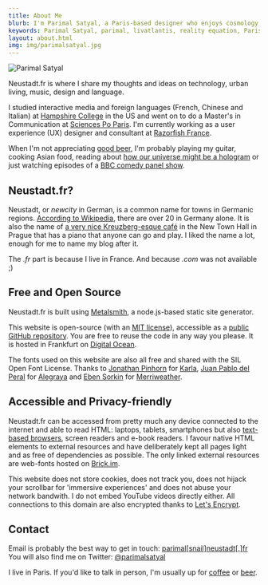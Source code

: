 ```yaml
---
title: About Me
blurb: I'm Parimal Satyal, a Paris-based designer who enjoys cosmology, dark beer, singlespeed bicycles, metal music and foreign languages.
keywords: Parimal Satyal, parimal, livatlantis, reality equation, Paris, UX designer
layout: about.html
img: img/parimalsatyal.jpg
---
```


<img src="/img/parimalsatyal2.jpg" alt="Parimal Satyal" class="article-image-left" />

Neustadt.fr is where I share my thoughts and ideas on technology, urban living, music, design and language.

I studied interactive media and foreign languages (French, Chinese and Italian) at [Hampshire College](http://hampshire.edu) in the US and went on to do a Master's in Communication at [Sciences Po Paris](http://sciencespo.fr). I'm currently working as a user experience (UX) designer and consultant at [Razorfish France](http://www.razorfish.com/ideas/welcome-nurun.htm).

When I'm not appreciating [good beer](http://www.schneider-weisse.de/index.php?lang=en&tpl=brauerei.spezialitaeten.eisbock), I'm probably playing my guitar, cooking Asian food, reading about [how our universe might be a hologram](https://www.youtube.com/watch?v=2DIl3Hfh9tY) or just watching episodes of a [BBC comedy panel show](http://www.bbc.co.uk/programmes/b007r3n8).

## Neustadt.fr?

Neustadt, or *newcity* in German, is a common name for towns in Germanic regions. [According to Wikipedia](https://fr.wikipedia.org/wiki/Neustadt), there are over 20 in Germany alone. It is also the name of [a very nice Kreuzberg-esque café](http://www.cafeneustadt.cz/) in the New Town Hall in Prague that has a piano that anyone can go and play. I liked the name a lot, enough for me to name my blog after it.

The *.fr* part is because I live in France. And because *.com* was not available ;)

## Free and Open Source

Neustadt.fr is built using [Metalsmith](http://metalsmith.io), a node.js-based static site generator.

This website is open-source (with an [MIT license](https://opensource.org/licenses/MIT)), accessible as a [public GitHub repository](https://github.com/parimalsatyal/neustadt.fr-metalsmith). You are free to reuse the code in any way you please. It is hosted in Frankfurt on [Digital Ocean](https://www.digitalocean.com/).

The fonts used on this website are also all free and shared with the SIL Open Font License. Thanks to [Jonathan Pinhorn](https://twitter.com/jonpinhorn_type) for [Karla](https://www.fontsquirrel.com/fonts/karla), [Juan Pablo del Peral](http://www.huertatipografica.com.ar/) for [Alegraya](https://www.fontsquirrel.com/fonts/alegreya) and [Eben Sorkin](https://github.com/EbenSorkin) for [Merriweather](https://github.com/EbenSorkin/Merriweather).

## Accessible and Privacy-friendly

Neustadt.fr can be accessed from pretty much any device connected to the internet and able to read HTML: laptops, tablets, smartphones but also [text-based browsers](http://lynx.isc.org/), screen readers and e-book readers. I favour native HTML elements to external resources and have deliberately kept all pages light and as free of dependencies as possible. The only linked external resources are web-fonts hosted on [Brick.im](http://brick.im/).

This website does not store cookies, does not track you, does not hijack your scrollbar for 'immersive experiences' and does not abuse your network bandwith. I do not embed YouTube videos directly either. All connections to this domain are also encrypted thanks to [Let's Encrypt](https://letsencrypt.org/).

## Contact

Email is probably the best way to get in touch:
<a href="mailto:parimal[snail]neustadt[.]fr">parimal[snail]neustadt[.]fr</a>  
You will also find me on Twitter: [@parimalsatyal](https://twitter.com/parimalsatyal)

I live in Paris. If you'd like to talk in person, I'm usually up for [coffee](http://stradacafe.fr) or [beer](http://kiez.fr/).
